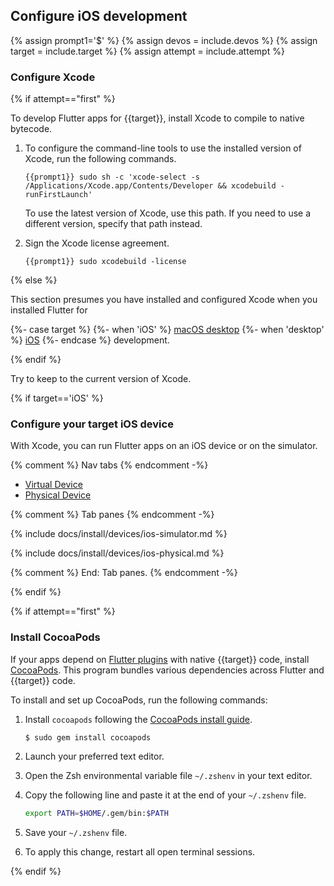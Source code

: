 
## Configure iOS development

{% assign prompt1='$' %}
{% assign devos = include.devos %}
{% assign target = include.target %}
{% assign attempt = include.attempt %}

### Configure Xcode

{% if attempt=="first" %}

To develop Flutter apps for {{target}}, install Xcode to compile to native bytecode.

1. To configure the command-line tools to use the installed version of Xcode,
   run the following commands.

    ```console
    {{prompt1}} sudo sh -c 'xcode-select -s /Applications/Xcode.app/Contents/Developer && xcodebuild -runFirstLaunch'
    ```

   To use the latest version of Xcode, use this path.
   If you need to use a different version, specify that path instead.

1. Sign the Xcode license agreement.

    ```console
    {{prompt1}} sudo xcodebuild -license
    ```

{% else %}

This section presumes you have installed and configured Xcode when you
installed Flutter for

{%- case target %}
{%- when 'iOS' %}
[macOS desktop][macos-install]
{%- when 'desktop' %}
[iOS][ios-install]
{%- endcase %}
 development.

[macos-install]: /get-started/install/macos/desktop/#configure-ios-development
[ios-install]: /get-started/install/macos/mobile-ios/#configure-ios-development

{% endif %}

Try to keep to the current version of Xcode.

{% if target=='iOS' %}

### Configure your target iOS device

With Xcode, you can run Flutter apps on an iOS device or on the simulator.

{% comment %} Nav tabs {% endcomment -%}
<ul class="nav nav-tabs" id="ios-devices-vp" role="tablist">
    <li class="nav-item">
        <a class="nav-link active" id="virtual-tab" href="#virtual" role="tab" aria-controls="virtual" aria-selected="true">Virtual Device</a>
    </li>
    <li class="nav-item">
        <a class="nav-link" id="physical-tab" href="#physical" role="tab" aria-controls="physical" aria-selected="false">Physical Device</a>
    </li>
</ul>

{% comment %} Tab panes {% endcomment -%}
<div class="tab-content">

<div class="tab-pane active" id="virtual" role="tabpanel" aria-labelledby="virtual-tab">

{% include docs/install/devices/ios-simulator.md %}

</div>

<div class="tab-pane" id="physical" role="tabpanel" aria-labelledby="physical-tab">

{% include docs/install/devices/ios-physical.md %}

</div>
</div>
{% comment %} End: Tab panes. {% endcomment -%}

{% endif %}

{% if attempt=="first" %}

### Install CocoaPods

If your apps depend on [Flutter plugins][] with native {{target}} code,
install [CocoaPods][cocoapods].
This program bundles various dependencies across Flutter and {{target}} code.

To install and set up CocoaPods, run the following commands:

1. Install `cocoapods` following the
   [CocoaPods install guide][cocoapods].

   ```console
   $ sudo gem install cocoapods
   ```
1. Launch your preferred text editor.

1. Open the Zsh environmental variable file `~/.zshenv` in your text editor.

1. Copy the following line and paste it at the end of your `~/.zshenv` file.

   ```bash
   export PATH=$HOME/.gem/bin:$PATH
   ```

1. Save your `~/.zshenv` file.

1. To apply this change, restart all open terminal sessions.

[Flutter plugins]: /packages-and-plugins/developing-packages#types

{% endif %}

[cocoapods]: https://guides.cocoapods.org/using/getting-started.html#installation
